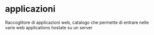 # applicazioni
Raccoglitore di applicazioni web, catalogo che permette di entrare nelle varie web applications hostate su un server
